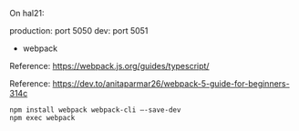 On hal21:

production: port 5050
dev: port 5051

* webpack

Reference: https://webpack.js.org/guides/typescript/

Reference: https://dev.to/anitaparmar26/webpack-5-guide-for-beginners-314c

    npm install webpack webpack-cli –-save-dev
    npm exec webpack
